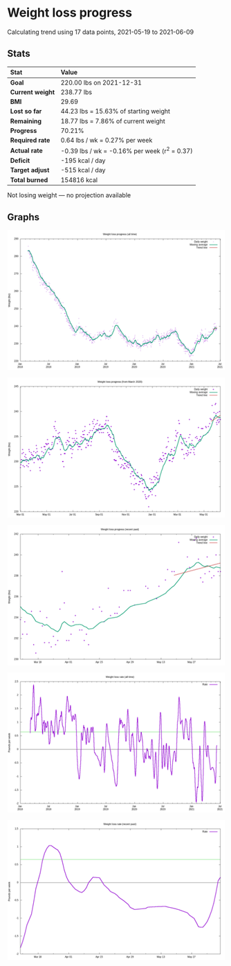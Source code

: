 # Weight loss progress

Calculating trend using 17 data points, 2021-05-19 to 2021-06-09

## Stats

Stat|Value
:-|:-
**Goal**|220.00 lbs on 2021-12-31
**Current weight**|238.77 lbs
**BMI**|29.69
**Lost so far**|44.23 lbs = 15.63% of starting weight
**Remaining**|18.77 lbs =  7.86% of current  weight
**Progress**|70.21%
**Required rate**|0.64 lbs / wk = 0.27% per week
**Actual rate**|-0.39 lbs / wk = -0.16% per week  (r<sup>2</sup> = 0.37)
**Deficit**|-195 kcal / day
**Target adjust**|-515 kcal / day
**Total burned**|154816 kcal

Not losing weight &mdash; no projection available

## Graphs

![](weight-graph-alltime.png)

![](weight-graph-covid.png)

![](weight-graph-recent.png)

![](rate-graph-alltime.png)

![](rate-graph-recent.png)
